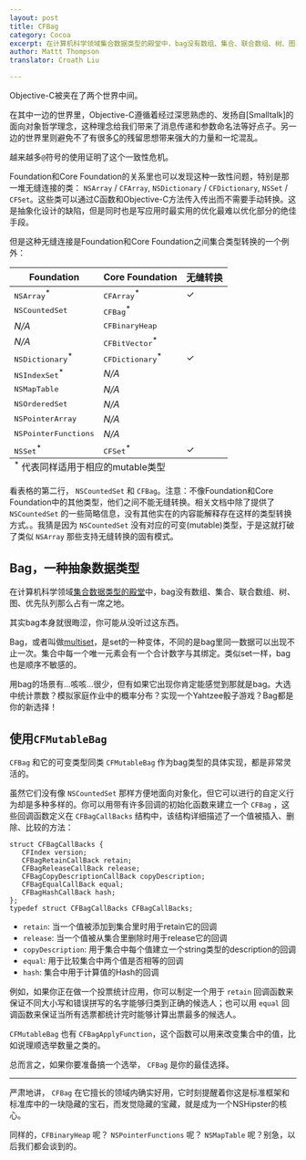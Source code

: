 ```yaml
---
layout: post
title: CFBag
category: Cocoa
excerpt: 在计算机科学领域集合数据类型的殿堂中，bag没有数组、集合、联合数组、树、图、优先队列那么占有一席之地。其实bag本身就很晦涩，你可能从没听过这东西。
author: Mattt Thompson
translator: Croath Liu

---
```


Objective-C被夹在了两个世界中间。

在其中一边的世界里，Objective-C遵循着经过深思熟虑的、发扬自[Smalltalk]的面向对象哲学理念，这种理念给我们带来了消息传递和参数命名法等好点子。另一边的世界里则避免不了有很多<a href="http://en.wikipedia.org/wiki/C_(programming_language)">C</a>的残留思想带来强大的力量和一坨混乱。

越来越多`@`符号的使用证明了这个一致性危机。

Foundation和Core Foundation的关系里也可以发现这种一致性问题，特别是那一堆无缝连接的类： `NSArray` / `CFArray`, `NSDictionary` / `CFDictionary`, `NSSet` / `CFSet`。这些类可以通过C函数和Objective-C方法传入传出而不需要手动转换。这是抽象化设计的缺陷，但是同时也是写应用时最实用的优化最难以优化部分的绝佳手段。

但是这种无缝连接是Foundation和Core Foundation之间集合类型转换的一个例外：

<table>
  <thead>
    <tr>
      <th>Foundation</th>
      <th>Core Foundation</th>
      <th>无缝转换</th>
    </tr>
  </thead>
  <tbody>
    <tr>
      <td><tt>NSArray</tt><sup>*</sup></td>
      <td><tt>CFArray</tt><sup>*</sup></td>
      <td>✓</td>
    </tr>
    <tr>
      <td><tt>NSCountedSet</tt></td>
      <td><tt>CFBag</tt><sup>*</sup></td>
      <td></td>
    </tr>
    <tr>
      <td><em>N/A</em></td>
      <td><tt>CFBinaryHeap</tt></td>
      <td></td>
    </tr>
    <tr>
      <td><em>N/A</em></td>
      <td><tt>CFBitVector</tt><sup>*</sup></td>
      <td></td>
    </tr>
    <tr>
      <td><tt>NSDictionary</tt><sup>*</sup></td>
      <td><tt>CFDictionary</tt><sup>*</sup></td>
      <td>✓</td>
    </tr>
    <tr>
      <td><tt>NSIndexSet</tt><sup>*</sup></td>
      <td><em>N/A</em></td>
      <td></td>
    </tr>
    <tr>
      <td><tt>NSMapTable</tt></td>
      <td><em>N/A</em></td>
      <td></td>
    </tr>
    <tr>
      <td><tt>NSOrderedSet</tt></td>
      <td><em>N/A</em></td>
      <td></td>
    </tr>
    <tr>
      <td><tt>NSPointerArray</tt></td>
      <td><em>N/A</em></td>
      <td></td>
    </tr>
    <tr>
      <td><tt>NSPointerFunctions</tt></td>
      <td><em>N/A</em></td>
      <td></td>
    </tr>
    <tr>
      <td><tt>NSSet</tt><sup>*</sup></td>
      <td><tt>CFSet</tt><sup>*</sup></td>
      <td>✓</td>
    </tr>
  </tbody>
  <tfoot>
    <tr>
      <td colspan="3"><sup>*</sup> 代表同样适用于相应的mutable类型</td>
    </tr>
  </tfoot>
</table>

看表格的第二行， `NSCountedSet` 和 `CFBag`。注意：不像Foundation和Core Foundation中的其他类型，他们之间不能无缝转换。相关文档中除了提供了 `NSCountedSet` 的一些简略信息，没有其他实在的内容能解释存在这样的类型转换方式。。我猜是因为 `NSCountedSet` 没有对应的可变(mutable)类型，于是这就打破了类似 `NSArray` 那些支持无缝转换的固有模式。

## Bag，一种抽象数据类型

在计算机科学领域<a href="http://en.wikipedia.org/wiki/Collection_(abstract_data_type)">集合数据类型的殿堂</a>中，bag没有数组、集合、联合数组、树、图、优先队列那么占有一席之地。

其实bag本身就很晦涩，你可能从没听过这东西。

Bag，或者叫做[multiset](http://en.wikipedia.org/wiki/Multiset)，是set的一种变体，不同的是bag里同一数据可以出现不止一次。集合中每一个唯一元素会有一个合计数字与其绑定。类似set一样，bag也是顺序不敏感的。

用bag的场景有...咳咳...很少，但有如果它出现你肯定能感觉到那就是bag。大选中统计票数？模拟家庭作业中的概率分布？实现一个Yahtzee骰子游戏？Bag都是你的新选择！

## 使用`CFMutableBag`

`CFBag` 和它的可变类型同类 `CFMutableBag` 作为bag类型的具体实现，都是非常灵活的。

虽然它们没有像 `NSCountedSet` 那样方便地面向对象化，但它可以进行的自定义行为却是多种多样的。你可以用带有许多回调的初始化函数来建立一个 `CFBag` ，这些回调函数定义在 `CFBagCallBacks` 结构中，该结构详细描述了一个值被插入、删除、比较的方法：

~~~{objective-c}
struct CFBagCallBacks {
   CFIndex version;
   CFBagRetainCallBack retain;
   CFBagReleaseCallBack release;
   CFBagCopyDescriptionCallBack copyDescription;
   CFBagEqualCallBack equal;
   CFBagHashCallBack hash;
};
typedef struct CFBagCallBacks CFBagCallBacks;
~~~

- `retain`: 当一个值被添加到集合里时用于retain它的回调
- `release`: 当一个值被从集合里删除时用于release它的回调
- `copyDescription`: 用于集合中每个值建立一个string类型的description的回调
- `equal`: 用于比较集合中两个值是否相等的回调
- `hash`: 集合中用于计算值的Hash的回调

例如，如果你正在做一个投票统计应用，你可以制定一个用于 `retain` 回调函数来保证不同大小写和错误拼写的名字能够归类到正确的候选人；也可以用 `equal` 回调函数来保证当所有选票都统计完时能够计算出票最多的候选人。

`CFMutableBag` 也有 `CFBagApplyFunction`，这个函数可以用来改变集合中的值，比如说理顺选举数量之类的。

总而言之，如果你要准备搞一个选举， `CFBag` 是你的最佳选择。

---

严肃地讲， `CFBag` 在它擅长的领域内确实好用，它时刻提醒着你这是标准框架和标准库中的一块隐藏的宝石，而发觉隐藏的宝藏，就是成为一个NSHipster的核心。

同样的，`CFBinaryHeap` 呢？ `NSPointerFunctions` 呢？ `NSMapTable` 呢？别急，以后我们都会谈到的。
